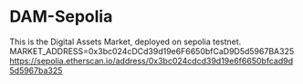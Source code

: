 # DAM-Sepolia
This is the Digital Assets Market, deployed on sepolia testnet.
MARKET_ADDRESS=0x3bc024cDCd39d19e6F6650bfCaD9D5d5967BA325
https://sepolia.etherscan.io/address/0x3bc024cdcd39d19e6f6650bfcad9d5d5967ba325
